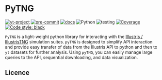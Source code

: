 

# PyTNG

[![yt-project](https://img.shields.io/static/v1?label=%22works%20with%22&message=%22yt%22&color=%22blueviolet%22)](https://yt-project.org)
[![pre-commit](https://img.shields.io/badge/pre--commit-enabled-brightgreen?logo=pre-commit)](https://github.com/pre-commit/pre-commit)
[![docs](https://img.shields.io/badge/docs-latest-brightgreen.svg)](https://zjuhone.github.io/cluster_generator)
![Python](https://img.shields.io/badge/Python_support-3.9+-orange.svg)
![testing](https://github.com/jzuhone/cluster_generator/actions/workflows/build-test.yml/badge.svg)
[![Coverage](https://coveralls.io/repos/github/Eliza-Diggins/cluster_generator/badge.svg?branch=master)](https://coveralls.io/github/Eliza-Diggins/cluster_generator)
[![Code style: black](https://img.shields.io/badge/code%20style-black-000000.svg)](https://github.com/psf/black)

``PyTNG`` is a light-weight python library for interacting with the [Illustris / IllustrisTNG](https://www.tng-project.org/) simulation suites. ``pyTNG`` is designed to simplify API interaction and provide
easy transfer of data from the Illustris API to python and then to ``yt`` datasets for further analysis. Using ``pyTNG``, you can easily manage large queries to the API, sequential downloading, and data visualization.

## Licence
